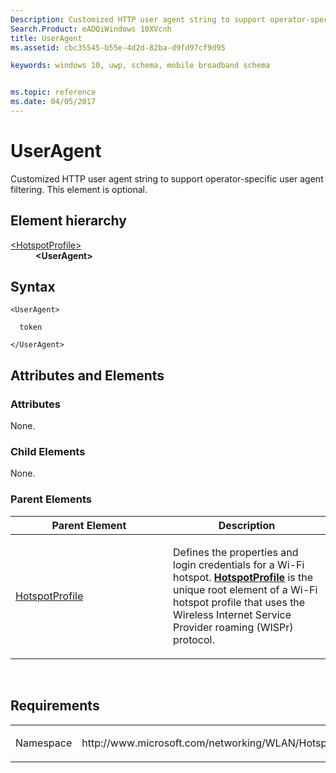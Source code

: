```yaml
---
Description: Customized HTTP user agent string to support operator-specific user agent filtering.
Search.Product: eADQiWindows 10XVcnh
title: UserAgent
ms.assetid: cbc35545-b55e-4d2d-82ba-d9fd97cf9d95

keywords: windows 10, uwp, schema, mobile broadband schema


ms.topic: reference
ms.date: 04/05/2017
---
```


# UserAgent


Customized HTTP user agent string to support operator-specific user agent filtering. This element is optional.

## Element hierarchy

<dl>
<dt><a href="element-hotspotprofile.md">&lt;HotspotProfile&gt;</a></dt>
<dd><b>&lt;UserAgent&gt;</b></dd>
</dl>

## Syntax

``` syntax
<UserAgent>

  token

</UserAgent>
```

## Attributes and Elements


### Attributes

None.

### Child Elements

None.

### Parent Elements

<table>
<colgroup>
<col width="50%" />
<col width="50%" />
</colgroup>
<thead>
<tr class="header">
<th>Parent Element</th>
<th>Description</th>
</tr>
</thead>
<tbody>
<tr class="odd">
<td><a href="element-hotspotprofile.md">HotspotProfile</a> </td>
<td><p>Defines the properties and login credentials for a Wi-Fi hotspot. <a href="element-hotspotprofile.md"><strong>HotspotProfile</strong></a>  is the unique root element of a Wi-Fi hotspot profile that uses the Wireless Internet Service Provider roaming (WISPr) protocol.</p></td>
</tr>
</tbody>
</table>

 

## Requirements

<table>
<colgroup>
<col width="50%" />
<col width="50%" />
</colgroup>
<tbody>
<tr class="odd">
<td><p>Namespace</p></td>
<td><p>http://www.microsoft.com/networking/WLAN/HotspotProfile/v1</p></td>
</tr>
</tbody>
</table>

 

 



